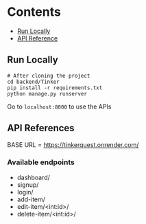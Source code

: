# Contents
- [Run Locally](https://github.com/akashbose02/Tinkerquest/edit/main/backend/README.md#run-locally)
- [API Reference](https://github.com/akashbose02/Tinkerquest/edit/main/backend/README.md#api-references)

## Run Locally
```shell
# After cloning the project
cd backend/Tinker
pip install -r requirements.txt
python manage.py runserver
```

Go to `localhost:8000` to use the APIs

## API References

BASE URL = https://tinkerquest.onrender.com/

### Available endpoints
- dashboard/
- signup/
- login/
- add-item/
- edit-item/\<int:id>/
- delete-item/\<int:id>/

